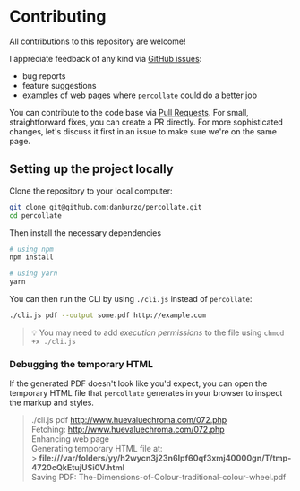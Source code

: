 # Contributing

All contributions to this repository are welcome!

I appreciate feedback of any kind via [GitHub issues](https://github.com/danburzo/percollate/issues):

-   bug reports
-   feature suggestions
-   examples of web pages where `percollate` could do a better job

You can contribute to the code base via [Pull Requests](https://github.com/danburzo/percollate/pulls). For small, straightforward fixes, you can create a PR directly. For more sophisticated changes, let's discuss it first in an issue to make sure we're on the same page.

## Setting up the project locally

Clone the repository to your local computer:

```bash
git clone git@github.com:danburzo/percollate.git
cd percollate
```

Then install the necessary dependencies

```bash
# using npm
npm install

# using yarn
yarn
```

You can then run the CLI by using `./cli.js` instead of `percollate`:

```bash
./cli.js pdf --output some.pdf http://example.com
```

> 💡 You may need to add _execution permissions_ to the file using `chmod +x ./cli.js`

### Debugging the temporary HTML

If the generated PDF doesn't look like you'd expect, you can open the temporary HTML file that `percollate` generates in your browser to inspect the markup and styles.

> ./cli.js pdf http://www.huevaluechroma.com/072.php <br>
> Fetching: http://www.huevaluechroma.com/072.php <br>
> Enhancing web page <br>
> Generating temporary HTML file at: <br> > **file:///var/folders/yy/h2wycn3j23n6lpf60qf3xmj40000gn/T/tmp-4720cQkEtujUSi0V.html** <br>
> Saving PDF: The-Dimensions-of-Colour-traditional-colour-wheel.pdf
